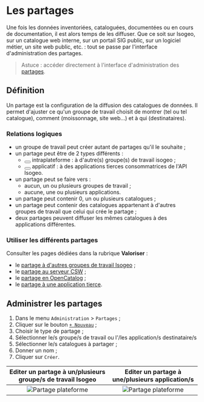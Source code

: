 # Les partages <i class="fa fa-share-alt"></i>

Une fois les données inventoriées, cataloguées, documentées ou en cours de documentation, il est alors temps de les diffuser. Que ce soit sur Isogeo, sur un catalogue web interne, sur un portail SIG public, sur un logiciel métier, un site web public, etc. : tout se passe par l'interface d'administration des partages.

> Astuce : accéder directement à l'interface d'administration des [partages](https://app.isogeo.com/admin/shares).

## Définition

Un partage est la configuration de la diffusion des catalogues de données. Il permet d'ajuster ce qu'un groupe de travail choisit de montrer (tel ou tel catalogue), comment (moissonnage, site web...) et à qui (destinataires).

### Relations logiques

* un groupe de travail peut créer autant de partages qu'il le souhaite ;
* un partage peut être de 2 types différents :
	+ <button type="button" class="btn btn-lg btn-default  type-switch" data-type="group"><i class="fa fa-users"></i></button> intraplateforme : à d'autre(s) groupe(s) de travail isogeo ;
	+ <button type="button" class="btn btn-lg btn-default type-switch" data-type="group"><i class="fa fa-cogs"></i></button> applicatif : à des applications tierces consommatrices de l'API Isogeo.
* un partage peut se faire vers :
    + aucun, un ou plusieurs groupes de travail ;
    + aucune, une ou plusieurs applications.
* un partage peut contenir 0, un ou plusieurs catalogues ;
* un partage peut contenir des catalogues appartenant à d'autres groupes de travail que celui qui crée le partage ;
* deux partages peuvent diffuser les mêmes catalogues à des applications différentes.

### Utiliser  les différents partages

Consulter les pages dédiées dans la rubrique **Valoriser** :
* le [partage à d'autres groupes de travail Isogeo](../publish/share_platform.html) ;
* le [partage au serveur CSW](../publish/csw_server.html) ;
* le [partage en OpenCatalog](../publish/share_opencatalog.html) ;
* le [partage à une application tierce](../publish/usages_api.html).

## Administrer les partages

1. Dans le menu `Administration` > `Partages` ;
2. Cliquer sur le bouton [`+ Nouveau`](https://app.isogeo.com/admin/shares/new) ;
3. Choisir le type de partage ;
4. Sélectionner le/s groupe/s de travail ou l'/les application/s destinataire/s
5. Sélectionner le/s catalogues à partager ;
6. Donner un nom ;
7. Cliquer sur `Créer`.

| Editer un partage à un/plusieurs groupe/s de travail Isogeo | Editer un partage à une/plusieurs application/s |
| :--: | :--: |
| ![Partage plateforme ](/images/adm_shares_platform_edit.png "") | ![Partage plateforme](/images/adm_shares_apps_multiApps_multiCatalogs.png "") |
